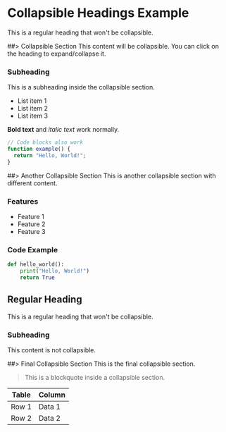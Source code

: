 # Collapsible Headings Example

This is a regular heading that won't be collapsible.

##> Collapsible Section
This content will be collapsible. You can click on the heading to expand/collapse it.

### Subheading
This is a subheading inside the collapsible section.

- List item 1
- List item 2
- List item 3

**Bold text** and *italic text* work normally.

```javascript
// Code blocks also work
function example() {
  return "Hello, World!";
}
```

##> Another Collapsible Section
This is another collapsible section with different content.

### Features
- Feature 1
- Feature 2
- Feature 3

### Code Example
```python
def hello_world():
    print("Hello, World!")
    return True
```

## Regular Heading
This is a regular heading that won't be collapsible.

### Subheading
This content is not collapsible.

##> Final Collapsible Section
This is the final collapsible section.

> This is a blockquote inside a collapsible section.

| Table | Column |
|-------|--------|
| Row 1 | Data 1 |
| Row 2 | Data 2 |
